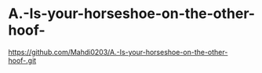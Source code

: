# A.-Is-your-horseshoe-on-the-other-hoof-
https://github.com/Mahdi0203/A.-Is-your-horseshoe-on-the-other-hoof-.git
